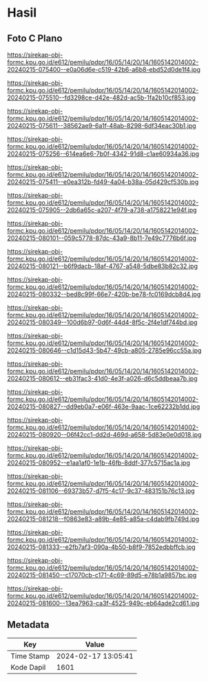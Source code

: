 # Hasil

## Foto C Plano

https://sirekap-obj-formc.kpu.go.id/e612/pemilu/pdpr/16/05/14/20/14/1605142014002-20240215-075400--e0a06d6e-c519-42b6-a6b8-ebd52d0de1f4.jpg

https://sirekap-obj-formc.kpu.go.id/e612/pemilu/pdpr/16/05/14/20/14/1605142014002-20240215-075510--fd3298ce-d42e-482d-ac5b-1fa2b10cf853.jpg

https://sirekap-obj-formc.kpu.go.id/e612/pemilu/pdpr/16/05/14/20/14/1605142014002-20240215-075611--38562ae9-6a1f-48ab-8298-6df34eac30b1.jpg

https://sirekap-obj-formc.kpu.go.id/e612/pemilu/pdpr/16/05/14/20/14/1605142014002-20240215-075256--614ea6e6-7b0f-4342-91d8-c1ae60934a36.jpg

https://sirekap-obj-formc.kpu.go.id/e612/pemilu/pdpr/16/05/14/20/14/1605142014002-20240215-075411--e0ea312b-fd49-4a04-b38a-05d429cf530b.jpg

https://sirekap-obj-formc.kpu.go.id/e612/pemilu/pdpr/16/05/14/20/14/1605142014002-20240215-075905--2db6a65c-a207-4f79-a738-a1758221e94f.jpg

https://sirekap-obj-formc.kpu.go.id/e612/pemilu/pdpr/16/05/14/20/14/1605142014002-20240215-080101--059c5778-87dc-43a9-8b11-7e49c7776b6f.jpg

https://sirekap-obj-formc.kpu.go.id/e612/pemilu/pdpr/16/05/14/20/14/1605142014002-20240215-080121--b6f9dacb-18af-4767-a548-5dbe83b82c32.jpg

https://sirekap-obj-formc.kpu.go.id/e612/pemilu/pdpr/16/05/14/20/14/1605142014002-20240215-080332--bed8c99f-66e7-420b-be78-fc0169dcb8d4.jpg

https://sirekap-obj-formc.kpu.go.id/e612/pemilu/pdpr/16/05/14/20/14/1605142014002-20240215-080349--100d6b97-0d6f-44d4-8f5c-2f4e1df744bd.jpg

https://sirekap-obj-formc.kpu.go.id/e612/pemilu/pdpr/16/05/14/20/14/1605142014002-20240215-080646--c1d15d43-5b47-49cb-a805-2785e96cc55a.jpg

https://sirekap-obj-formc.kpu.go.id/e612/pemilu/pdpr/16/05/14/20/14/1605142014002-20240215-080612--eb31fac3-41d0-4e3f-a026-d6c5ddbeaa7b.jpg

https://sirekap-obj-formc.kpu.go.id/e612/pemilu/pdpr/16/05/14/20/14/1605142014002-20240215-080827--dd9eb0a7-e06f-463e-9aac-1ce62232b1dd.jpg

https://sirekap-obj-formc.kpu.go.id/e612/pemilu/pdpr/16/05/14/20/14/1605142014002-20240215-080920--06f42cc1-dd2d-469d-a658-5d83e0e0d018.jpg

https://sirekap-obj-formc.kpu.go.id/e612/pemilu/pdpr/16/05/14/20/14/1605142014002-20240215-080952--e1aa1af0-1e1b-46fb-8ddf-377c5715ac1a.jpg

https://sirekap-obj-formc.kpu.go.id/e612/pemilu/pdpr/16/05/14/20/14/1605142014002-20240215-081106--69373b57-d7f5-4c17-9c37-483151b76c13.jpg

https://sirekap-obj-formc.kpu.go.id/e612/pemilu/pdpr/16/05/14/20/14/1605142014002-20240215-081218--f0863e83-a89b-4e85-a85a-c4dab9fb749d.jpg

https://sirekap-obj-formc.kpu.go.id/e612/pemilu/pdpr/16/05/14/20/14/1605142014002-20240215-081333--e2fb7af3-090a-4b50-b8f9-7852edbbffcb.jpg

https://sirekap-obj-formc.kpu.go.id/e612/pemilu/pdpr/16/05/14/20/14/1605142014002-20240215-081450--c17070cb-c171-4c69-89d5-e78b1a9857bc.jpg

https://sirekap-obj-formc.kpu.go.id/e612/pemilu/pdpr/16/05/14/20/14/1605142014002-20240215-081600--13ea7963-ca3f-4525-949c-eb64ade2cd61.jpg


## Metadata

| Key        | Value               |
| ---------- | ------------------- |
| Time Stamp | 2024-02-17 13:05:41 |
| Kode Dapil | 1601                |



